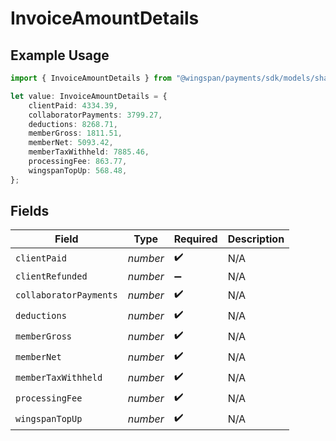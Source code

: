 # InvoiceAmountDetails

## Example Usage

```typescript
import { InvoiceAmountDetails } from "@wingspan/payments/sdk/models/shared";

let value: InvoiceAmountDetails = {
    clientPaid: 4334.39,
    collaboratorPayments: 3799.27,
    deductions: 8268.71,
    memberGross: 1811.51,
    memberNet: 5093.42,
    memberTaxWithheld: 7885.46,
    processingFee: 863.77,
    wingspanTopUp: 568.48,
};
```

## Fields

| Field                  | Type                   | Required               | Description            |
| ---------------------- | ---------------------- | ---------------------- | ---------------------- |
| `clientPaid`           | *number*               | :heavy_check_mark:     | N/A                    |
| `clientRefunded`       | *number*               | :heavy_minus_sign:     | N/A                    |
| `collaboratorPayments` | *number*               | :heavy_check_mark:     | N/A                    |
| `deductions`           | *number*               | :heavy_check_mark:     | N/A                    |
| `memberGross`          | *number*               | :heavy_check_mark:     | N/A                    |
| `memberNet`            | *number*               | :heavy_check_mark:     | N/A                    |
| `memberTaxWithheld`    | *number*               | :heavy_check_mark:     | N/A                    |
| `processingFee`        | *number*               | :heavy_check_mark:     | N/A                    |
| `wingspanTopUp`        | *number*               | :heavy_check_mark:     | N/A                    |